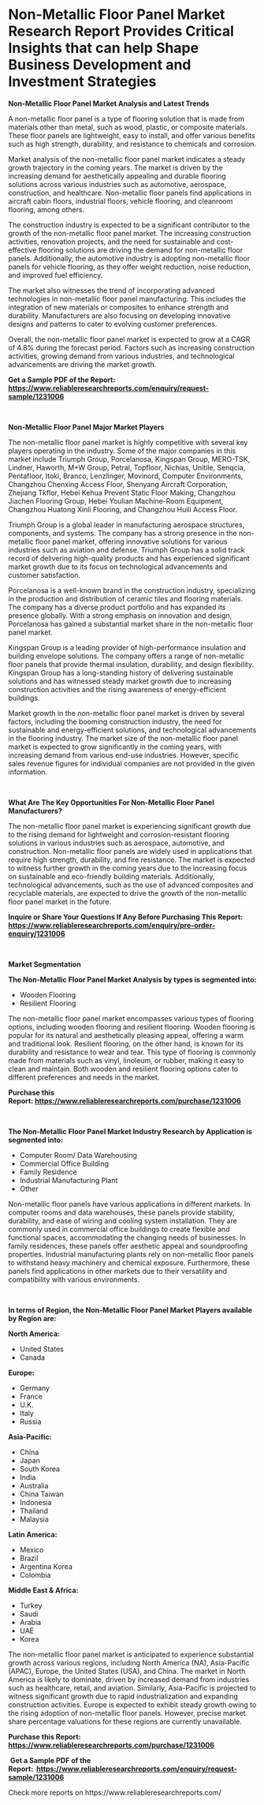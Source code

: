 <p><h1>Non-Metallic Floor Panel Market Research Report Provides Critical Insights that can help Shape Business Development and Investment Strategies</h1></p><p><strong>Non-Metallic Floor Panel Market Analysis and Latest Trends</strong></p>
<p><p>A non-metallic floor panel is a type of flooring solution that is made from materials other than metal, such as wood, plastic, or composite materials. These floor panels are lightweight, easy to install, and offer various benefits such as high strength, durability, and resistance to chemicals and corrosion.</p><p>Market analysis of the non-metallic floor panel market indicates a steady growth trajectory in the coming years. The market is driven by the increasing demand for aesthetically appealing and durable flooring solutions across various industries such as automotive, aerospace, construction, and healthcare. Non-metallic floor panels find applications in aircraft cabin floors, industrial floors, vehicle flooring, and cleanroom flooring, among others.</p><p>The construction industry is expected to be a significant contributor to the growth of the non-metallic floor panel market. The increasing construction activities, renovation projects, and the need for sustainable and cost-effective flooring solutions are driving the demand for non-metallic floor panels. Additionally, the automotive industry is adopting non-metallic floor panels for vehicle flooring, as they offer weight reduction, noise reduction, and improved fuel efficiency.</p><p>The market also witnesses the trend of incorporating advanced technologies in non-metallic floor panel manufacturing. This includes the integration of new materials or composites to enhance strength and durability. Manufacturers are also focusing on developing innovative designs and patterns to cater to evolving customer preferences.</p><p>Overall, the non-metallic floor panel market is expected to grow at a CAGR of 4.8% during the forecast period. Factors such as increasing construction activities, growing demand from various industries, and technological advancements are driving the market growth.</p></p>
<p><strong>Get a Sample PDF of the Report:&nbsp; <a href="https://www.reliableresearchreports.com/enquiry/request-sample/1231006">https://www.reliableresearchreports.com/enquiry/request-sample/1231006</a></strong></p>
<p>&nbsp;</p>
<p><strong>Non-Metallic Floor Panel Major Market Players</strong></p>
<p><p>The non-metallic floor panel market is highly competitive with several key players operating in the industry. Some of the major companies in this market include Triumph Group, Porcelanosa, Kingspan Group, MERO-TSK, Lindner, Haworth, M+W Group, Petral, Topfloor, Nichias, Unitile, Senqcia, Pentafloor, Itoki, Branco, Lenzlinger, Movinord, Computer Environments, Changzhou Chenxing Access Floor, Shenyang Aircraft Corporation, Zhejiang Tkflor, Hebei Kehua Prevent Static Floor Making, Changzhou Jiachen Flooring Group, Hebei Youlian Machine-Room Equipment, Changzhou Huatong Xinli Flooring, and Changzhou Huili Access Floor.</p><p>Triumph Group is a global leader in manufacturing aerospace structures, components, and systems. The company has a strong presence in the non-metallic floor panel market, offering innovative solutions for various industries such as aviation and defense. Triumph Group has a solid track record of delivering high-quality products and has experienced significant market growth due to its focus on technological advancements and customer satisfaction.</p><p>Porcelanosa is a well-known brand in the construction industry, specializing in the production and distribution of ceramic tiles and flooring materials. The company has a diverse product portfolio and has expanded its presence globally. With a strong emphasis on innovation and design, Porcelanosa has gained a substantial market share in the non-metallic floor panel market.</p><p>Kingspan Group is a leading provider of high-performance insulation and building envelope solutions. The company offers a range of non-metallic floor panels that provide thermal insulation, durability, and design flexibility. Kingspan Group has a long-standing history of delivering sustainable solutions and has witnessed steady market growth due to increasing construction activities and the rising awareness of energy-efficient buildings.</p><p>Market growth in the non-metallic floor panel market is driven by several factors, including the booming construction industry, the need for sustainable and energy-efficient solutions, and technological advancements in the flooring industry. The market size of the non-metallic floor panel market is expected to grow significantly in the coming years, with increasing demand from various end-use industries. However, specific sales revenue figures for individual companies are not provided in the given information.</p></p>
<p>&nbsp;</p>
<p><strong>What Are The Key Opportunities For Non-Metallic Floor Panel Manufacturers?</strong></p>
<p><p>The non-metallic floor panel market is experiencing significant growth due to the rising demand for lightweight and corrosion-resistant flooring solutions in various industries such as aerospace, automotive, and construction. Non-metallic floor panels are widely used in applications that require high strength, durability, and fire resistance. The market is expected to witness further growth in the coming years due to the increasing focus on sustainable and eco-friendly building materials. Additionally, technological advancements, such as the use of advanced composites and recyclable materials, are expected to drive the growth of the non-metallic floor panel market in the future.</p></p>
<p><strong>Inquire or Share Your Questions If Any Before Purchasing This Report: <a href="https://www.reliableresearchreports.com/enquiry/pre-order-enquiry/1231006">https://www.reliableresearchreports.com/enquiry/pre-order-enquiry/1231006</a></strong></p>
<p>&nbsp;</p>
<p><strong>Market Segmentation</strong></p>
<p><strong>The Non-Metallic Floor Panel Market Analysis by types is segmented into:</strong></p>
<p><ul><li>Wooden Flooring</li><li>Resilient Flooring</li></ul></p>
<p><p>The non-metallic floor panel market encompasses various types of flooring options, including wooden flooring and resilient flooring. Wooden flooring is popular for its natural and aesthetically pleasing appeal, offering a warm and traditional look. Resilient flooring, on the other hand, is known for its durability and resistance to wear and tear. This type of flooring is commonly made from materials such as vinyl, linoleum, or rubber, making it easy to clean and maintain. Both wooden and resilient flooring options cater to different preferences and needs in the market.</p></p>
<p><strong>Purchase this Report:&nbsp;<a href="https://www.reliableresearchreports.com/purchase/1231006">https://www.reliableresearchreports.com/purchase/1231006</a></strong></p>
<p>&nbsp;</p>
<p><strong>The Non-Metallic Floor Panel Market Industry Research by Application is segmented into:</strong></p>
<p><ul><li>Computer Room/ Data Warehousing</li><li>Commercial Office Building</li><li>Family Residence</li><li>Industrial Manufacturing Plant</li><li>Other</li></ul></p>
<p><p>Non-metallic floor panels have various applications in different markets. In computer rooms and data warehouses, these panels provide stability, durability, and ease of wiring and cooling system installation. They are commonly used in commercial office buildings to create flexible and functional spaces, accommodating the changing needs of businesses. In family residences, these panels offer aesthetic appeal and soundproofing properties. Industrial manufacturing plants rely on non-metallic floor panels to withstand heavy machinery and chemical exposure. Furthermore, these panels find applications in other markets due to their versatility and compatibility with various environments.</p></p>
<p>&nbsp;</p>
<p><strong>In terms of Region, the Non-Metallic Floor Panel Market Players available by Region are:</strong></p>
<p>
    <p> <strong> North America: </strong>
        <ul>
            <li>United States</li>
            <li>Canada</li>
        </ul>
        </p> 
    <p> <strong> Europe: </strong>
        <ul>
            <li>Germany</li>
            <li>France</li>
            <li>U.K.</li>
            <li>Italy</li>
            <li>Russia</li>
        </ul>
        </p> 
    <p> <strong> Asia-Pacific: </strong>
        <ul>
            <li>China</li>
            <li>Japan</li>
            <li>South Korea</li>
            <li>India</li>
            <li>Australia</li>
            <li>China Taiwan</li>
            <li>Indonesia</li>
            <li>Thailand</li>
            <li>Malaysia</li>
        </ul>
        </p> 
    <p> <strong> Latin America: </strong>
        <ul>
            <li>Mexico</li>
            <li>Brazil</li>
            <li>Argentina Korea</li>
            <li>Colombia</li>
        </ul>
        </p> 
    <p> <strong> Middle East & Africa: </strong>
        <ul>
            <li>Turkey</li>
            <li>Saudi</li>
            <li>Arabia</li>
            <li>UAE</li>
            <li>Korea</li>
        </ul>
    </p>
    </p>
<p><p>The non-metallic floor panel market is anticipated to experience substantial growth across various regions, including North America (NA), Asia-Pacific (APAC), Europe, the United States (USA), and China. The market in North America is likely to dominate, driven by increased demand from industries such as healthcare, retail, and aviation. Similarly, Asia-Pacific is projected to witness significant growth due to rapid industrialization and expanding construction activities. Europe is expected to exhibit steady growth owing to the rising adoption of non-metallic floor panels. However, precise market share percentage valuations for these regions are currently unavailable.</p></p>
<p><strong>Purchase this Report: <a href="https://www.reliableresearchreports.com/purchase/1231006">https://www.reliableresearchreports.com/purchase/1231006</a></strong></p>
<p>&nbsp;<strong>Get a Sample PDF of the Report:&nbsp;&nbsp;<a href="https://www.reliableresearchreports.com/enquiry/request-sample/1231006">https://www.reliableresearchreports.com/enquiry/request-sample/1231006</a></strong></p>
<p><strong></strong></p>
<p>Check more reports on https://www.reliableresearchreports.com/</p>